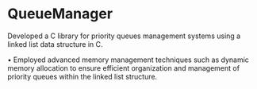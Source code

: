 # QueueManager
Developed a C library for priority queues management systems using a linked list data structure in C.    

•  Employed advanced memory management techniques such as dynamic memory allocation to ensure efficient organization 
   and management of priority queues within the linked list structure.
